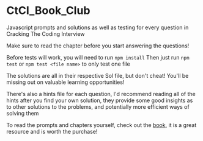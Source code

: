 # CtCI_Book_Club

Javascript prompts and solutions as well as testing for every question in Cracking The Coding Interview

Make sure to read the chapter before you start answering the questions!

Before tests will work, you will need to run `npm install`
Then just run `npm test` or `npm test <file name>` to only test one file

The solutions are all in their respective Sol file, but don't cheat! You'll be missing out on valuable learning opportunities!

There's also a hints file for each question, I'd recommend reading all of the hints after you find your own solution,
they provide some good insights as to other solutions to the problems, and potentially more efficient ways of solving them

To read the prompts and chapters yourself, check out the [book](https://cin.ufpe.br/~fbma/Crack/Cracking%20the%20Coding%20Interview%20189%20Programming%20Questions%20and%20Solutions.pdf), it is a great resource and is worth the purchase!
